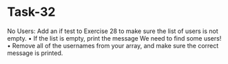 # Task-32
No Users: Add an if test to Exercise 28 to make sure the list of users is not empty. • If the list is empty, print the message We need to find some users!  • Remove all of the usernames from your array, and make sure the correct message is printed.
